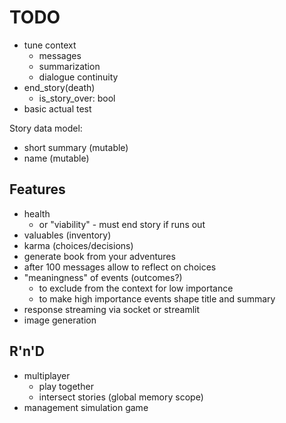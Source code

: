 TODO
====

- tune context
  - messages
  - summarization
  - dialogue continuity
- end_story(death)
  - is_story_over: bool
- basic actual test

Story data model:
- short summary (mutable)
- name (mutable)

## Features
- health
  - or "viability" - must end story if runs out 
- valuables (inventory)
- karma (choices/decisions)
- generate book from your adventures
- after 100 messages allow to reflect on choices
- "meaningness" of events (outcomes?)
  - to exclude from the context for low importance
  - to make high importance events shape title and summary
- response streaming via socket or streamlit
- image generation

## R'n'D
- multiplayer
  - play together
  - intersect stories (global memory scope)
- management simulation game
